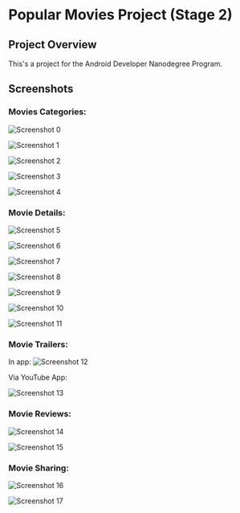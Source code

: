 # Popular Movies Project (Stage 2)

## Project Overview
This's a project for the Android Developer Nanodegree Program.

## Screenshots

### Movies Categories:

![Screenshot 0](https://github.com/AhmedMouradDev/Android-Developer-Nanodegree_Project-3/blob/master/28537291_2127748567457348_933098514_n.png?raw=true
)

![Screenshot 1](https://github.com/AhmedMouradDev/Android-Developer-Nanodegree_Project-3/blob/master/28536434_2127748854123986_1332316792_n.png?raw=true)

![Screenshot 2](https://github.com/AhmedMouradDev/Android-Developer-Nanodegree_Project-3/blob/master/28512362_2127747454124126_1703627367_n.png?raw=true)

![Screenshot 3](https://github.com/AhmedMouradDev/Android-Developer-Nanodegree_Project-3/blob/master/28535976_2127747670790771_2075466177_n.png?raw=true)

![Screenshot 4](https://github.com/AhmedMouradDev/Android-Developer-Nanodegree_Project-3/blob/master/28534345_2127748344124037_1244180596_n.png?raw=true)

### Movie Details:

![Screenshot 5](https://github.com/AhmedMouradDev/Android-Developer-Nanodegree_Project-3/blob/master/28536061_2127748357457369_1615597730_n.png?raw=true)

![Screenshot 6](https://github.com/AhmedMouradDev/Android-Developer-Nanodegree_Project-3/blob/master/28535277_2127747787457426_131088465_n.png?raw=true)

![Screenshot 7](https://github.com/AhmedMouradDev/Android-Developer-Nanodegree_Project-3/blob/master/28536868_2127747600790778_397061713_n.png?raw=true)

![Screenshot 8](https://github.com/AhmedMouradDev/Android-Developer-Nanodegree_Project-3/blob/master/28536378_2127747834124088_1719343994_n.png?raw=true)

![Screenshot 9](https://github.com/AhmedMouradDev/Android-Developer-Nanodegree_Project-3/blob/master/28535953_2127826624116209_909279232_n.png?raw=true)

![Screenshot 10](https://github.com/AhmedMouradDev/Android-Developer-Nanodegree_Project-3/blob/master/28536943_2127748017457403_285519949_n.png?raw=true)

![Screenshot 11](https://github.com/AhmedMouradDev/Android-Developer-Nanodegree_Project-3/blob/master/28535756_2127747414124130_1998084439_n.png?raw=true)

### Movie Trailers:

In app:
![Screenshot 12](https://github.com/AhmedMouradDev/Android-Developer-Nanodegree_Project-3/blob/master/28641584_2127747830790755_1256729483_o.png)

Via YouTube App:

![Screenshot 13](https://github.com/AhmedMouradDev/Android-Developer-Nanodegree_Project-3/blob/master/28536679_2127747294124142_2000697111_n.png?raw=true)

### Movie Reviews:

![Screenshot 14](https://github.com/AhmedMouradDev/Android-Developer-Nanodegree_Project-3/blob/master/28536433_2127748614124010_1427007815_n.png?raw=true)

![Screenshot 15](https://github.com/AhmedMouradDev/Android-Developer-Nanodegree_Project-3/blob/master/28512399_2127747954124076_411742887_n.png?raw=true)

### Movie Sharing:

![Screenshot 16](https://github.com/AhmedMouradDev/Android-Developer-Nanodegree_Project-3/blob/master/28722045_2127747934124078_1630006070_n.png?raw=true)

![Screenshot 17](https://github.com/AhmedMouradDev/Android-Developer-Nanodegree_Project-3/blob/master/28236235_2127748020790736_279037769_n.png?raw=true)

